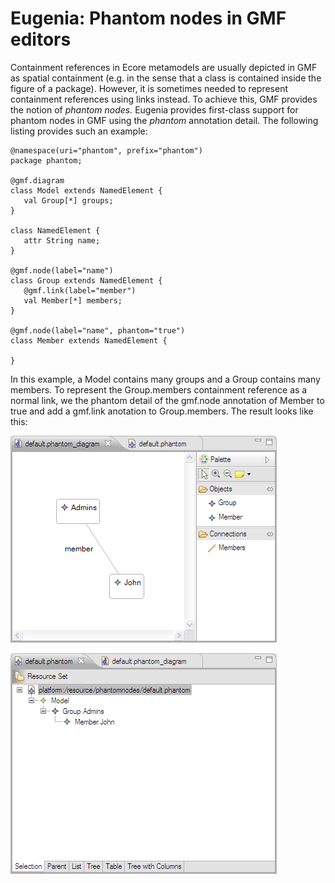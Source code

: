 # Eugenia: Phantom nodes in GMF editors

Containment references in Ecore metamodels are usually depicted in GMF as spatial containment (e.g. in the sense that a class is contained inside the figure of a package). However, it is sometimes needed to represent containment references using links instead. To achieve this, GMF provides the notion of *phantom nodes.* Eugenia provides first-class support for phantom nodes in GMF using the *phantom* annotation detail. The following listing provides such an example:

```emf
@namespace(uri="phantom", prefix="phantom")
package phantom;

@gmf.diagram
class Model extends NamedElement {
   val Group[*] groups;
}

class NamedElement {
   attr String name;
}

@gmf.node(label="name")
class Group extends NamedElement {
   @gmf.link(label="member")
   val Member[*] members;
}

@gmf.node(label="name", phantom="true")
class Member extends NamedElement {

}
```

In this example, a Model contains many groups and a Group contains many members. To represent the Group.members containment reference as a normal link, we the phantom detail of the gmf.node annotation of Member to true and add a gmf.link anotation to Group.members. The result looks like this:

![](Phantomgmf.png)

![](Phantomemf2.png)
